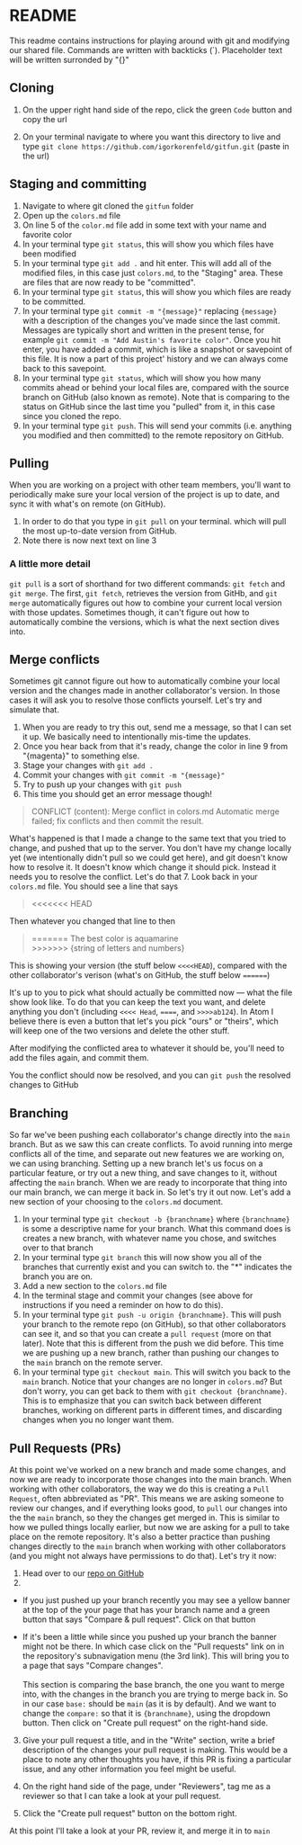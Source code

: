 # README

This readme contains instructions for playing around with git and modifying our shared file. Commands are written with backticks (\`). Placeholder text will be written surronded by "{}"

## Cloning
1. On the upper right hand side of the repo, click the green `Code` button and copy the url

2. On your terminal navigate to where you want this directory to live and type `git clone https://github.com/igorkorenfeld/gitfun.git` (paste in the url)

## Staging and committing
1. Navigate to where git cloned the `gitfun` folder
1. Open up the `colors.md` file
2. On line 5 of the `color.md` file add in some text with your name and favorite color
4. In your terminal type `git status`, this will show you which files have been modified
3. In your terminal type `git add .` and hit enter. This will add all of the modified files, in this case just `colors.md`, to the "Staging" area. These are files that  are now ready to be "committed".
4. In your terminal type `git status`, this will show you which files are ready to be committed.
4. In your terminal type `git commit -m "{message}"` replacing `{message}` with a description of the changes you've made since the last commit. Messages are typically short and written in the present tense, for example `git commit -m "Add Austin's favorite color"`. Once you hit enter, you have added a commit, which is like a snapshot or savepoint of this file. It is now a part of this project' history and we can always come back to this savepoint.
4. In your terminal type `git status`, which will show  you how many commits ahead or behind your local files are, compared with the source branch on GitHub (also known as remote). Note that is comparing to the status on GitHub since the last time you "pulled" from it, in this case since you cloned the repo.
5. In your terminal type `git push`. This will send your commits (i.e. anything you modified and then committed) to the remote repository on GitHub.

## Pulling
When you are working on a project with other team members, you'll want to periodically make sure your local version of the project is up to date, and sync it with what's on remote (on GitHub).

1. In order to do that you type in `git pull` on your terminal. which will pull the most up-to-date version from GitHub.
2. Note there is now next text on line 3

### A little more detail
`git pull` is a sort of shorthand for two different commands: `git fetch` and `git merge`. The first, `git fetch`, retrieves the version from GitHb, and `git merge` automatically figures out how to combine your current local version with those updates. Sometimes though, it can't figure out how to automatically combine the versions, which is what the next section dives into.


## Merge conflicts
Sometimes git cannot figure out how to automatically combine your local version and the changes made in another collaborator's version. In those cases it will ask you to resolve those conflicts yourself. Let's try and simulate that.

1. When you are ready to try this out, send me a message, so that I can set it up. We basically need to intentionally mis-time the updates.
2. Once you hear back from that it's ready, change the color in line 9 from "{magenta}" to something else.
3. Stage your changes with `git add .`
4. Commit your changes with `git commit -m "{message}"`
5. Try to push up your changes with `git push`
6. This time you should get an error message though!

> CONFLICT (content): Merge conflict in colors.md
Automatic merge failed; fix conflicts and then commit the result.

What's happened is that I made a change to the same text that you tried to change, and pushed that up to the server. You don't have my change locally yet (we intentionally didn't pull so we could get here), and git doesn't know how to resolve it. It doesn't know which change it should pick. Instead it needs you to resolve the conflict. Let's do that
7. Look back in your `colors.md` file. You should see a line that says
> <<<<<<< HEAD

Then whatever you changed that line to
then
> =======
> The best color is aquamarine <br>
> \>>>>>>> {string of letters and numbers}

This is showing your version (the stuff below `<<<<HEAD`), compared with the other collaborator's verison (what's on GitHub, the stuff below `======`)

It's up to you to pick what should actually be committed now — what the file show look like. To do that you can keep the text you want, and delete anything you don't (including `<<<< Head`, `====`, and `>>>>ab124`). In Atom I believe there is even a button that let's you pick "ours" or "theirs", which will keep one of the two versions and delete the other stuff.

After modifying the conflicted area to whatever it should be, you'll need to add the files again, and commit them.

You the conflict should now be resolved, and you can `git push` the resolved changes to GitHub

## Branching
So far we've been pushing each collaborator's change directly into the `main` branch. But as we saw this can create conflicts. To avoid running into merge conflicts all of the time, and separate out new features we are working on, we can using branching. Setting up a new branch let's us focus on a particular feature, or try out a new thing, and save changes to it, without affecting the `main` branch. When we are ready to incorporate that thing into our main branch, we can merge it back in. So let's try it out now. Let's add a new section of your choosing to the `colors.md` document.

1. In your terminal type `git checkout -b {branchname}` where `{branchname}` is some a descriptive name for your branch. What this command does is creates a new branch, with whatever name you chose, and switches over to that branch
2. In your terminal type `git branch` this will now show you all of the branches that currently exist and you can switch to. the "*" indicates the branch you are on.
3. Add a new section to the `colors.md` file
4. In the terminal stage and commit your changes (see above for instructions if you need a reminder on how to do this).
5. In your terminal type `git push -u origin {branchname}`. This will push your branch to the remote repo (on GitHub), so that other collaborators can see it, and so that you can create a `pull request` (more on that later). Note that this is different from the push we did before. This time we are pushing up a new branch, rather than pushing our changes to the `main` branch on the remote server.
5. In your terminal type `git checkout main`. This will switch you back to the `main` branch. Notice that your changes are no longer in `colors.md`? But don't worry, you can get back to them with `git checkout {branchname}`. This is to emphasize that you can switch back between different branches, working on different parts in different times, and discarding changes when you no longer want them.


## Pull Requests (PRs)
At this point we've worked on a new branch and made some changes, and now we are ready to incorporate those changes into the main branch. When working with other collaborators, the way we do this is creating a `Pull Request`, often abbreviated as "PR". This means we are asking someone to review our changes, and if everything looks good, to `pull` our changes into the the `main` branch, so they the changes get merged in. This is similar to how we pulled things locally earlier, but now we are asking for a pull to take place on the remote repository. It's also a better practice than pushing changes directly to the `main` branch when working with other collaborators (and you might not always have permissions to do that). Let's try it now:
1. Head over to our [repo on GitHub](https://github.com/igorkorenfeld/gitfun)
2.
 - If you just pushed up your branch recently you may see a yellow banner at the top of the your page that has your branch name and a green button that says "Compare & pull request". Click on that button

 - If it's been a little while since you pushed up your branch the banner might not be there. In which case click on the "Pull requests" link on in the repository's subnavigation menu (the 3rd link). This will bring you to a page that says "Compare changes". <br><br> This section is comparing the base branch, the one you want to merge into, with the changes in the branch you are trying to merge back in. So in our case `base:` should be `main` (as it is by default). And we want to change the `compare:` so that it is `{branchname}`, using the dropdown button. Then click on "Create pull request" on the right-hand side.


3. Give your pull request a title, and in the "Write" section, write a brief description of the changes your pull request is making. This would be a place to note any other thoughts you have, if this PR is fixing a particular issue, and any other information you feel might be useful.

4. On the right hand side of the page, under "Reviewers", tag me as a reviewer so that I can take a look at your pull request.

5. Click the "Create pull request" button on the bottom right.

At this point I'll take a look at your PR, review it, and merge it in to `main`
